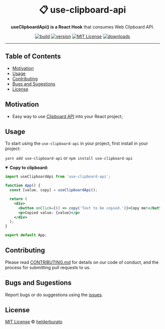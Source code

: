 <div align="center">
  <h1>📋 use-clipboard-api</h1>

  <p><strong>useClipboardApi() is a React Hook</strong> that consumes Web Clipboard API.</p>

<!-- prettier-ignore-start -->
[![build][build-badge]][build]
[![version][version-badge]][package]
[![MIT License][license-badge]][license]
[![downloads][downloads-badge]][npmtrends]
<!-- prettier-ignore-end -->

</div>

---

## Table of Contents

<!-- START doctoc generated TOC please keep comment here to allow auto update -->
<!-- DON'T EDIT THIS SECTION, INSTEAD RE-RUN doctoc TO UPDATE -->

- [Motivation](#motivation)
- [Usage](#usage)
- [Contributing](#contributing)
- [Bugs and Sugestions](#bugs-and-sugestions)
- [License](#license)

<!-- END doctoc generated TOC please keep comment here to allow auto update -->

## Motivation

- Easy way to use [Clipboard API](https://developer.mozilla.org/en-US/docs/Web/API/Clipboard_API) into your React project;

## Usage

To start using the `use-clipboard-api` in your project, first install in your project:

`yarn add use-clipboard-api` or `npm install use-clipboard-api`

<details open>
<summary><strong>Copy to clipboard:</strong></summary>

```jsx
import useClipboardApi from 'use-clipboard-api';

function App() {
  const [value, copy] = useClipboardApi();

  return (
    <div>
      <button onClick={() => copy('Text to be copied.')}>Copy me!</button>
      <p>Copied value: {value}</p>
    </div>
  );
}

export default App;
```

</details>

## Contributing

Please read [CONTRIBUTING.md](CONTRIBUTING.md) for details on our code of conduct, and the process for submitting pull requests to us.

## Bugs and Sugestions

Report bugs or do suggestions using the [issues](https://github.com/helderberto/use-clipboard-api/issues).

## License

[MIT License](LICENSE) © [helderburato](https://helderberto.com)

<!-- prettier-ignore-start -->
[version-badge]: https://img.shields.io/npm/v/use-clipboard-api.svg?style=flat-square
[package]: https://www.npmjs.com/package/use-clipboard-api
[downloads-badge]: https://img.shields.io/npm/dm/use-clipboard-api.svg?style=flat-square
[npmtrends]: http://www.npmtrends.com/use-clipboard-api
[license-badge]: https://img.shields.io/npm/l/use-clipboard-api.svg?style=flat-square
[license]: https://github.com/helderberto/use-clipboard-api/blob/master/LICENSE
[build]: https://github.com/helderberto/use-clipboard-api/actions
[build-badge]: https://github.com/helderberto/use-clipboard-api/actions/workflows/ci.yml/badge.svg
<!-- prettier-ignore-end -->
